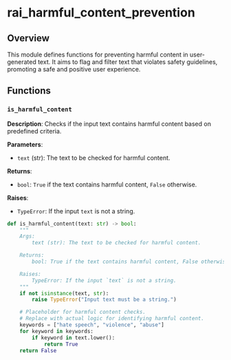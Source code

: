 # rai_harmful_content_prevention

## Overview

This module defines functions for preventing harmful content in user-generated text. It aims to flag and filter text that violates safety guidelines, promoting a safe and positive user experience.

## Functions

### `is_harmful_content`

**Description**: Checks if the input text contains harmful content based on predefined criteria.

**Parameters**:

- `text` (str): The text to be checked for harmful content.

**Returns**:

- `bool`: `True` if the text contains harmful content, `False` otherwise.

**Raises**:

- `TypeError`: If the input `text` is not a string.


```python
def is_harmful_content(text: str) -> bool:
    """
    Args:
        text (str): The text to be checked for harmful content.

    Returns:
        bool: True if the text contains harmful content, False otherwise.

    Raises:
        TypeError: If the input `text` is not a string.
    """
    if not isinstance(text, str):
        raise TypeError("Input text must be a string.")

    # Placeholder for harmful content checks.  
    # Replace with actual logic for identifying harmful content.
    keywords = ["hate speech", "violence", "abuse"]
    for keyword in keywords:
        if keyword in text.lower():
            return True
    return False
```